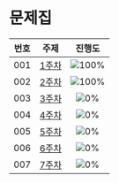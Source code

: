 # 문제집
| 번호 | 주제 | 진행도 |
| :--: | :--: | :--: |
| 001 | [1주차](week1.md) | ![100%](https://progress-bar.dev/27/?scale=27&title=progress&width=500&color=babaca&suffix=/27) |
| 002 | [2주차](week2.md) | ![100%](https://progress-bar.dev/11/?scale=11&title=progress&width=500&color=babaca&suffix=/11) |
| 003 | [3주차](week3.md) | ![0%]() |
| 004 | [4주차](week4.md) | ![0%]() |
| 005 | [5주차](week5.md) | ![0%]() |
| 006 | [6주차](week6.md) | ![0%]() |
| 007 | [7주차](week7.md) | ![0%]() |
